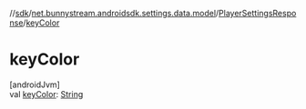 //[sdk](../../../index.md)/[net.bunnystream.androidsdk.settings.data.model](../index.md)/[PlayerSettingsResponse](index.md)/[keyColor](key-color.md)

# keyColor

[androidJvm]\
val [keyColor](key-color.md): [String](https://kotlinlang.org/api/latest/jvm/stdlib/kotlin/-string/index.html)
